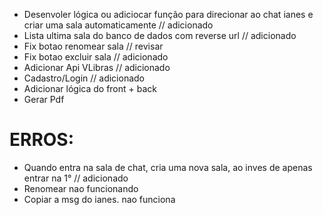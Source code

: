 - Desenvoler lógica ou adiciocar função para direcionar ao chat ianes e criar uma sala automaticamente // adicionado
- Lista ultima sala do banco de dados com reverse url // adicionado
- Fix botao renomear sala // revisar
- Fix botao excluir sala // adicionado
- Adicionar Api VLibras // adicionado
- Cadastro/Login // adicionado
- Adicionar lógica do front + back
- Gerar Pdf

# ERROS:
- Quando entra na sala de chat, cria uma nova sala, ao inves de apenas entrar na 1° // adicionado
- Renomear nao funcionando
- Copiar a msg do ianes. nao funciona